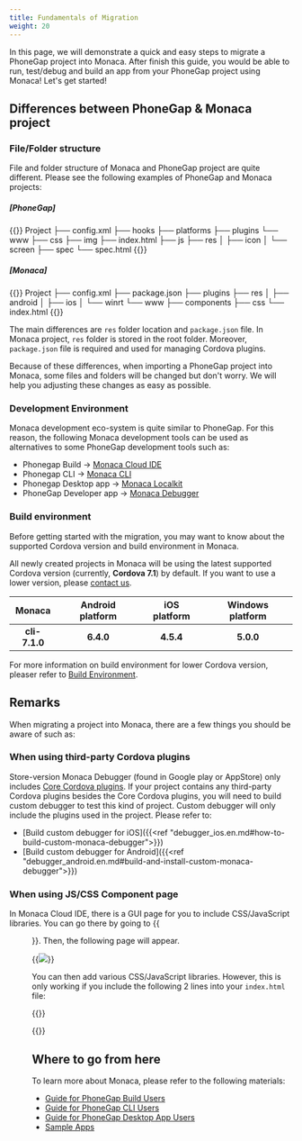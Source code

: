 ```yaml
---
title: Fundamentals of Migration
weight: 20
---
```


In this page, we will demonstrate a quick and easy steps to migrate a PhoneGap project into Monaca. After finish this guide, you would be able to run, test/debug and build an app from your PhoneGap project using Monaca! Let's get started!

## Differences between PhoneGap & Monaca project

### File/Folder structure	

File and folder structure of Monaca and PhoneGap project are quite different. Please see the following examples of PhoneGap and Monaca projects:

##### [PhoneGap]
{{<highlight javascript>}}
Project
├── config.xml
├── hooks
├── platforms
├── plugins
└── www
    ├── css
    ├── img
    ├── index.html
    ├── js
    ├── res
    │   ├── icon
    │   └── screen
    ├── spec
    └── spec.html
{{</highlight>}}

##### [Monaca]

{{<highlight javascript>}}
Project
├── config.xml
├── package.json
├── plugins
├── res
│   ├── android
│   ├── ios
│   └── winrt
└── www
    ├── components
    ├── css
    └── index.html
{{</highlight>}}

The main differences are `res` folder location and `package.json` file. In Monaca project, `res` folder is stored in the root folder. Moreover, `package.json` file is required and used for managing Cordova plugins. 

Because of these differences, when importing a PhoneGap project into Monaca, some files and folders will be changed but don't worry. We will help you adjusting these changes as easy as possible. 

### Development Environment

Monaca development eco-system is quite similar to PhoneGap. For this reason, the following Monaca development tools can be used as alternatives to some PhoneGap development tools such as:

- Phonegap Build &rarr; [Monaca Cloud IDE](/en/products_guide/monaca_ide/)
- Phonegap CLI &rarr; [Monaca CLI](/en/products_guide/monaca_cli/)
- Phonegap Desktop app &rarr; [Monaca Localkit](/en/products_guide/monaca_localkit/)
- PhoneGap Developer app &rarr; [Monaca Debugger](/en/products_guide/debugger/)

### Build environment    

Before getting started with the migration, you may want to know about the supported Cordova version and build environment in Monaca.

All newly created projects in Monaca will be using the latest supported Cordova version (currently, <b>Cordova 7.1</b>) by default. If you want to use a lower version, please [contact us](https://monaca.io/service/index.html).

|Monaca |Android platform|iOS platform|Windows platform|
|:-:|:-:|:-:|:-:|
| **cli-7.1.0** |**6.4.0** |**4.5.4** |**5.0.0**|

For more information on build environment for lower Cordova version, pleaser refer to [Build Environment](/en/environment/).

## Remarks

When migrating a project into Monaca, there are a few things you should be aware of such as:

### When using third-party Cordova plugins

Store-version Monaca Debugger (found in Google play or AppStore) only includes [Core Cordova plugins](/en/reference/cordova_6.5/). If your project contains any third-party Cordova plugins besides the Core Cordova plugins, you will need to build custom debugger to test this kind of project. Custom debugger will only include the plugins used in the project. Please refer to:

- [Build custom debugger for iOS]({{<ref "debugger_ios.en.md#how-to-build-custom-monaca-debugger">}})
- [Build custom debugger for Android]({{<ref "debugger_android.en.md#build-and-install-custom-monaca-debugger">}})

### When using JS/CSS Component page

In Monaca Cloud IDE, there is a GUI page for you to include CSS/JavaScript libraries. You can go there by going to {{<menu menu1="Config" menu2="Manage JS/CSS Components">}}. Then, the following page will appear. 

{{<img src="/images/migration/phonegap/13.png">}}

You can then add various CSS/JavaScript libraries. However, this is only working if you include the following 2 lines into your `index.html` file:

{{<highlight html>}}
<!--Load selected JavaScript libraries-->
<script src="components/loader.js"></script>
<!--Load selected CSS libraries-->
<link rel="stylesheet" href="components/loader.css”> 
{{</highlight>}}


Please note that `loader.js` file is also loaded `cordova.js` file. Therefore, if you are going to include the above lines, you can remove this line: 

{{<highlight html>}}
<script src="cordova.js"></script>
{{</highlight>}}

## Where to go from here

To learn more about Monaca, please refer to the following materials:

- [Guide for PhoneGap Build Users](/en/products_guide/migration/phonegap_migration/guide_for_phonegap_build/)
- [Guide for PhoneGap CLI Users](/en/products_guide/migration/phonegap_migration/guide_for_phonegap_cli/)
- [Guide for PhoneGap Desktop App Users](/en/products_guide/migration/phonegap_migration/guide_for_phonegap_desktop/)
- [Sample Apps](/en/sampleapp/samples/)